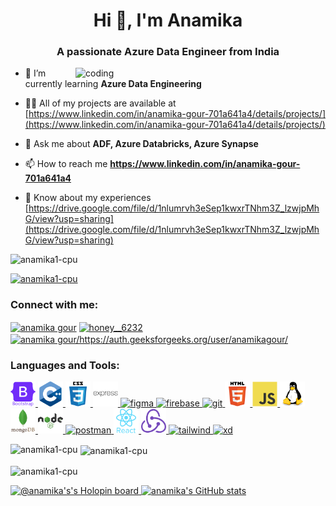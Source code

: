 <h1 align="center">Hi 👋, I'm Anamika</h1>
<h3 align="center">A passionate Azure Data Engineer from India</h3>  

<img align="right" alt="coding" width="400" src="https://media.giphy.com/media/L1R1tvI9svkIWwpVYr/giphy.gif">

- 🌱 I’m currently learning **Azure Data Engineering**

- 👨‍💻 All of my projects are available at [https://www.linkedin.com/in/anamika-gour-701a641a4/details/projects/](https://www.linkedin.com/in/anamika-gour-701a641a4/details/projects/)

- 💬 Ask me about **ADF, Azure Databricks, Azure Synapse**

- 📫 How to reach me **https://www.linkedin.com/in/anamika-gour-701a641a4**

- 📄 Know about my experiences [https://drive.google.com/file/d/1nlumrvh3eSep1kwxrTNhm3Z_lzwjpMhG/view?usp=sharing](https://drive.google.com/file/d/1nlumrvh3eSep1kwxrTNhm3Z_lzwjpMhG/view?usp=sharing)

<p align="left"> <img src="https://komarev.com/ghpvc/?username=anamika1-cpu&label=Profile%20views&color=0e75b6&style=flat" alt="anamika1-cpu" /> </p>

<p align="left"> <a href="https://github.com/ryo-ma/github-profile-trophy"><img src="https://github-profile-trophy.vercel.app/?username=anamika1-cpu" alt="anamika1-cpu" /></a> </p>


<h3 align="left">Connect with me:</h3>
<p align="left">
<a href="https://linkedin.com/in/anamika gour" target="blank"><img align="center" src="https://raw.githubusercontent.com/rahuldkjain/github-profile-readme-generator/master/src/images/icons/Social/linked-in-alt.svg" alt="anamika gour" height="30" width="40" /></a>
<a href="https://instagram.com/honey__6232" target="blank"><img align="center" src="https://raw.githubusercontent.com/rahuldkjain/github-profile-readme-generator/master/src/images/icons/Social/instagram.svg" alt="honey__6232" height="30" width="40" /></a>
<a href="https://auth.geeksforgeeks.org/user/anamika gour/https://auth.geeksforgeeks.org/user/anamikagour/" target="blank"><img align="center" src="https://raw.githubusercontent.com/rahuldkjain/github-profile-readme-generator/master/src/images/icons/Social/geeks-for-geeks.svg" alt="anamika gour/https://auth.geeksforgeeks.org/user/anamikagour/" height="30" width="40" /></a>
</p>

<h3 align="left">Languages and Tools:</h3>
<p align="left"> <a href="https://getbootstrap.com" target="_blank" rel="noreferrer"> <img src="https://raw.githubusercontent.com/devicons/devicon/master/icons/bootstrap/bootstrap-plain-wordmark.svg" alt="bootstrap" width="40" height="40"/> </a> <a href="https://www.w3schools.com/cpp/" target="_blank" rel="noreferrer"> <img src="https://raw.githubusercontent.com/devicons/devicon/master/icons/cplusplus/cplusplus-original.svg" alt="cplusplus" width="40" height="40"/> </a> <a href="https://www.w3schools.com/css/" target="_blank" rel="noreferrer"> <img src="https://raw.githubusercontent.com/devicons/devicon/master/icons/css3/css3-original-wordmark.svg" alt="css3" width="40" height="40"/> </a> <a href="https://expressjs.com" target="_blank" rel="noreferrer"> <img src="https://raw.githubusercontent.com/devicons/devicon/master/icons/express/express-original-wordmark.svg" alt="express" width="40" height="40"/> </a> <a href="https://www.figma.com/" target="_blank" rel="noreferrer"> <img src="https://www.vectorlogo.zone/logos/figma/figma-icon.svg" alt="figma" width="40" height="40"/> </a> <a href="https://firebase.google.com/" target="_blank" rel="noreferrer"> <img src="https://www.vectorlogo.zone/logos/firebase/firebase-icon.svg" alt="firebase" width="40" height="40"/> </a> <a href="https://git-scm.com/" target="_blank" rel="noreferrer"> <img src="https://www.vectorlogo.zone/logos/git-scm/git-scm-icon.svg" alt="git" width="40" height="40"/> </a> <a href="https://www.w3.org/html/" target="_blank" rel="noreferrer"> <img src="https://raw.githubusercontent.com/devicons/devicon/master/icons/html5/html5-original-wordmark.svg" alt="html5" width="40" height="40"/> </a> <a href="https://developer.mozilla.org/en-US/docs/Web/JavaScript" target="_blank" rel="noreferrer"> <img src="https://raw.githubusercontent.com/devicons/devicon/master/icons/javascript/javascript-original.svg" alt="javascript" width="40" height="40"/> </a> <a href="https://www.linux.org/" target="_blank" rel="noreferrer"> <img src="https://raw.githubusercontent.com/devicons/devicon/master/icons/linux/linux-original.svg" alt="linux" width="40" height="40"/> </a> <a href="https://www.mongodb.com/" target="_blank" rel="noreferrer"> <img src="https://raw.githubusercontent.com/devicons/devicon/master/icons/mongodb/mongodb-original-wordmark.svg" alt="mongodb" width="40" height="40"/> </a> <a href="https://nodejs.org" target="_blank" rel="noreferrer"> <img src="https://raw.githubusercontent.com/devicons/devicon/master/icons/nodejs/nodejs-original-wordmark.svg" alt="nodejs" width="40" height="40"/> </a> <a href="https://postman.com" target="_blank" rel="noreferrer"> <img src="https://www.vectorlogo.zone/logos/getpostman/getpostman-icon.svg" alt="postman" width="40" height="40"/> </a> <a href="https://reactjs.org/" target="_blank" rel="noreferrer"> <img src="https://raw.githubusercontent.com/devicons/devicon/master/icons/react/react-original-wordmark.svg" alt="react" width="40" height="40"/> </a> <a href="https://redux.js.org" target="_blank" rel="noreferrer"> <img src="https://raw.githubusercontent.com/devicons/devicon/master/icons/redux/redux-original.svg" alt="redux" width="40" height="40"/> </a> <a href="https://tailwindcss.com/" target="_blank" rel="noreferrer"> <img src="https://www.vectorlogo.zone/logos/tailwindcss/tailwindcss-icon.svg" alt="tailwind" width="40" height="40"/> </a> <a href="https://www.adobe.com/products/xd.html" target="_blank" rel="noreferrer"> <img src="https://cdn.worldvectorlogo.com/logos/adobe-xd.svg" alt="xd" width="40" height="40"/> </a> </p>

<p><img align="left" src="https://github-readme-stats.vercel.app/api/top-langs?username=anamika1-cpu&show_icons=true&locale=en&layout=compact" alt="anamika1-cpu" /></p>

<p>&nbsp;<img align="center" src="https://github-readme-stats.vercel.app/api?username=anamika1-cpu&show_icons=true&locale=en" alt="anamika1-cpu" /></p>

<p><img align="center" src="https://github-readme-streak-stats.herokuapp.com/?user=anamika1-cpu&" alt="anamika1-cpu" /></p>
<a href="https://holopin.io/@anamikagour">
  <img src="https://holopin.me/anamikagour" alt="@anamika's's Holopin board" />
</a>
<a href="https://quine.sh/profile/anamika"><img src="https://stats.quine.sh/anamika/github" alt="anamika's GitHub stats" width="840px"></a>

